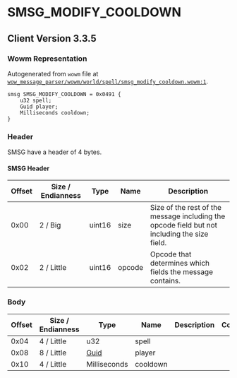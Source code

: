 # SMSG_MODIFY_COOLDOWN

## Client Version 3.3.5

### Wowm Representation

Autogenerated from `wowm` file at [`wow_message_parser/wowm/world/spell/smsg_modify_cooldown.wowm:1`](https://github.com/gtker/wow_messages/tree/main/wow_message_parser/wowm/world/spell/smsg_modify_cooldown.wowm#L1).
```rust,ignore
smsg SMSG_MODIFY_COOLDOWN = 0x0491 {
    u32 spell;
    Guid player;
    Milliseconds cooldown;
}
```
### Header

SMSG have a header of 4 bytes.

#### SMSG Header

| Offset | Size / Endianness | Type   | Name   | Description |
| ------ | ----------------- | ------ | ------ | ----------- |
| 0x00   | 2 / Big           | uint16 | size   | Size of the rest of the message including the opcode field but not including the size field.|
| 0x02   | 2 / Little        | uint16 | opcode | Opcode that determines which fields the message contains.|

### Body

| Offset | Size / Endianness | Type | Name | Description | Comment |
| ------ | ----------------- | ---- | ---- | ----------- | ------- |
| 0x04 | 4 / Little | u32 | spell |  |  |
| 0x08 | 8 / Little | [Guid](../spec/packed-guid.md) | player |  |  |
| 0x10 | 4 / Little | Milliseconds | cooldown |  |  |

